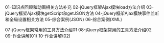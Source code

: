 01-知识点回顾和动画相关方法补充
02-jQuery框架Ajax模块load方法介绍
03-jQuery框架Ajax模块getScript和getJSON方法
04-jQuery框架Ajax模块事件监听和全局设置相关方法
05-综合案例(JSON)
06-综合案例(XML)

07-jQuery框架常用的工具方法介绍01 
08-jQuery框架常用的工具方法介绍02  
09-作业讲解(01) 
10-作业讲解(02)
   
   